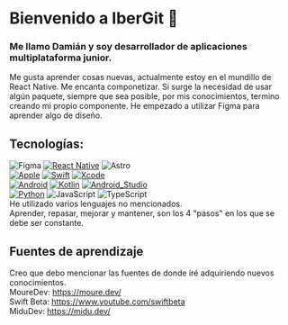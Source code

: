 # Bienvenido a IberGit :vulcan_salute:
### Me llamo Damián y soy desarrollador de aplicaciones multiplataforma junior.
Me gusta aprender cosas nuevas, actualmente estoy en el mundillo de React Native. Me encanta componetizar.
Si surge la necesidad de usar algún paquete, siempre que sea posible, por mis conocimientos, termino creando mi propio componente.
He empezado a utilizar Figma para aprender algo de diseño.

## Tecnologías:
![Figma](https://img.shields.io/badge/figma-%23F24E1E.svg?style=for-the-badge&logo=figma&logoColor=white&labelColor=101010)
[![React Native](https://img.shields.io/badge/react_native-%2320232a.svg?style=for-the-badge&logo=react&logoColor=white&labelColor=101010)]()
![Astro](https://img.shields.io/badge/astro-%232C2052.svg?style=for-the-badge&logo=astro&logoColor=white&labelColor=101010)
</br>
[![Apple](https://img.shields.io/badge/iOS-999999?style=for-the-badge&logo=apple&logoColor=white&labelColor=101010)]()
[![Swift](https://img.shields.io/badge/Swift-FA7343?style=for-the-badge&logo=swift&logoColor=white&labelColor=101010)]()
[![Xcode](https://img.shields.io/badge/Xcode-1575F9?style=for-the-badge&logo=xcode&logoColor=white&labelColor=101010)]()
</br>
[![Android](https://img.shields.io/badge/Android-3DDC84?style=for-the-badge&logo=android&logoColor=white&labelColor=101010)]()
[![Kotlin](https://img.shields.io/badge/Kotlin-0095D5?style=for-the-badge&logo=kotlin&logoColor=white&labelColor=101010)]()
[![Android_Studio](https://img.shields.io/badge/Android_Studio-3DDC84?style=for-the-badge&logo=android-studio&logoColor=white&labelColor=101010)]()
</br>
[![Python](https://img.shields.io/badge/Python-yellow?style=for-the-badge&logo=python&logoColor=white&labelColor=101010)]()
![JavaScript](https://img.shields.io/badge/javascript-%23323330.svg?style=for-the-badge&logo=javascript&logoColor=white&labelColor=101010)
![TypeScript](https://img.shields.io/badge/typescript-%23007ACC.svg?style=for-the-badge&logo=typescript&logoColor=white&labelColor=101010)
</br>
He utilizado varios lenguajes no mencionados.
</br>
Aprender, repasar, mejorar y mantener, son los 4 "pasos" en los que se debe ser constante.
</br>
## Fuentes de aprendizaje
Creo que debo mencionar las fuentes de donde iré adquiriendo nuevos conocimientos.
</br>
MoureDev: https://moure.dev/
</br>
Swift Beta: https://www.youtube.com/swiftbeta
</br>
MiduDev: https://midu.dev/
